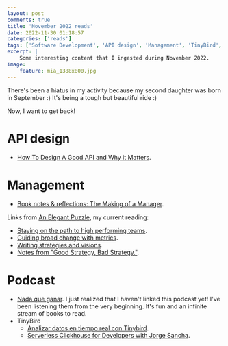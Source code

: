 ```yaml
---
layout: post
comments: true
title: 'November 2022 reads'
date: 2022-11-30 01:18:57
categories: ['reads']
tags: ['Software Development', 'API design', 'Management', 'TinyBird', 'Podcasts']
excerpt: |
    Some interesting content that I ingested during November 2022.
image:
    feature: mia_1388x800.jpg
---
```


There's been a hiatus in my activity because my second daughter was born in September :) It's being a tough but beautiful ride :)

Now, I want to get back!

# API design

- [How To Design A Good API and Why it Matters](https://www.youtube.com/watch?v=heh4OeB9A-c).

# Management

- [Book notes & reflections: The Making of a Manager](https://www.scottbrady91.com/leadership/book-notes-making-of-a-manager?utm_source=techleaddigest&utm_medium&utm_campaign=1437).

Links from [An Elegant Puzzle](https://press.stripe.com/an-elegant-puzzle), my current reading:

- [Staying on the path to high performing teams](https://lethain.com/durably-excellent-teams/).
- [Guiding broad change with metrics](https://lethain.com/guiding-broad-change-with-metrics/).
- [Writing strategies and visions](https://lethain.com/strategies-visions/).
- [Notes from "Good Strategy, Bad Strategy."](https://lethain.com/good-strategy-bad-strategy/).

# Podcast

- [Nada que ganar](https://open.spotify.com/show/4IG6LwlGCOWtjf9GJJeoBK?si=27a0c9e9d8f64ecf). I just realized that I
haven't linked this podcast yet! I've been listening them from the very beginning. It's fun and an infinite stream
of books to read.
- TinyBird
  - [Analizar datos en tiempo real con Tinybird](https://open.spotify.com/episode/4I6AkojSfUQJfvIrRzmdbW?si=bc0b7b2e033b465b).
  - [Serverless Clickhouse for Developers with Jorge Sancha](https://open.spotify.com/episode/4CKvTduWka1zi03shYPsQT?si=9c759e5a32e44af3).
